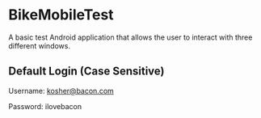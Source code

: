 # BikeMobileTest
A basic test Android application that allows the user to interact with three different windows.

## Default Login (Case Sensitive)
Username: kosher@bacon.com

Password: ilovebacon
